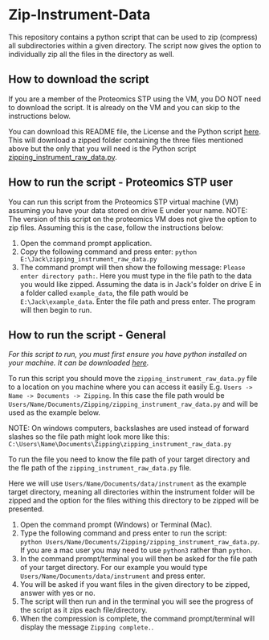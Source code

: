 # Zip-Instrument-Data

This repository contains a python script that can be used to zip (compress) all subdirectories within a given directory. The script now gives the option to individually zip all the files in the directory as well. 

## How to download the script

If you are a member of the Proteomics STP using the VM, you DO NOT need to download the script. It is already on the VM and you can skip to the instructions below.

You can download this README file, the License and the Python script [here](https://github.com/Jack-Coutts/Zip-Instrument-Data/archive/refs/tags/v1.0.0.zip). This
will download a zipped folder containing the three files mentioned above but the only that you will need is the Python script 
[zipping_instrument_raw_data.py](https://github.com/Jack-Coutts/Zip-Instrument-Data/blob/main/zipping_instrument_raw_data.py). 

## How to run the script - Proteomics STP user

You can run this script from the Proteomics STP virtual machine (VM) assuming you have your data stored on drive E under your name. NOTE: The version of this script on the proteomics VM does not give the option to zip files. Assuming this is the case, follow the instructions below:

1. Open the command prompt application.
2. Copy the following command and press enter: `python E:\Jack\zipping_instrument_raw_data.py`
3. The command prompt will then show the following message: `Please enter directory path:`. Here you must type in the file path to the data you would like zipped. 
Assuming the data is in Jack's folder on drive E in a folder called `example_data`, the file path would be `E:\Jack\example_data`. Enter the file path and press enter. The program will then begin to run.  

## How to run the script - General

*For this script to run, you must first ensure you have python installed on your machine. It can be downloaded [here](https://www.python.org/downloads/).*

To run this script you should move the `zipping_instrument_raw_data.py` file to a location on you machine where you can access it easily E.g. `Users -> Name -> Documents -> Zipping`.
In this case the file path would be `Users/Name/Documents/Zipping/zipping_instrument_raw_data.py` and will be used as the example below. 

NOTE: On windows computers, backslashes are used instead of forward slashes so the file path might look more like this: `C:\Users\Name\Documents\Zipping\zipping_instrument_raw_data.py`

To run the file you need to know the file path of your target directory and the fle path of the `zipping_instrument_raw_data.py` file.

Here we will use `Users/Name/Documents/data/instrument` as the example target directory, meaning all directories within the instrument folder will be zipped and the option for the files withing this directory to be zipped will be presented.

1. Open the command prompt (Windows) or Terminal (Mac).
2. Type the following command and press enter to run the script:<br/>`python Users/Name/Documents/Zipping/zipping_instrument_raw_data.py`. If you are a mac user you may need to use `python3` rather than `python`.
3. In the command prompt/terminal you will then be asked for the file path of your target directory. For our example you would type `Users/Name/Documents/data/instrument` and press enter.
4. You will be asked if you want files in the given directory to be zipped, answer with yes or no.
5. The script will then run and in the terminal you will see the progress of the script as it zips each file/directory.
6. When the compression is complete, the command prompt/terminal will display the message `Zipping complete.`.


